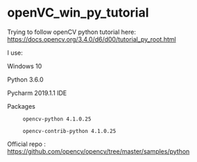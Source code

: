 # openVC_win_py_tutorial
Trying to follow openCV python tutorial here: https://docs.opencv.org/3.4.0/d6/d00/tutorial_py_root.html

I use:

Windows 10

Python 3.6.0

Pycharm 2019.1.1 IDE

Packages 

         opencv-python 4.1.0.25

         opencv-contrib-python 4.1.0.25

Official repo : https://github.com/opencv/opencv/tree/master/samples/python